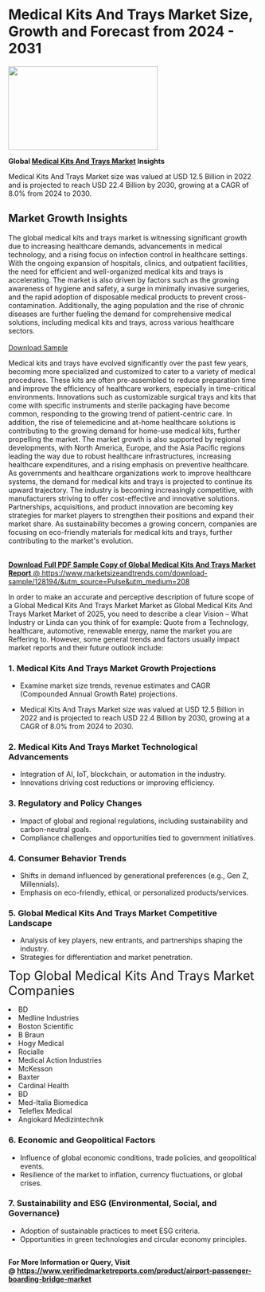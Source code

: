 <H1>Medical Kits And Trays Market Size, Growth and Forecast from 2024 - 2031</H1><img class="aligncenter size-medium wp-image-584254" src="https://thirdeyenews.in/wp-content/uploads/2024/09/Global-Market-Research-300x168.jpeg" alt="" width="300" height="168" /><p><strong>Global&nbsp;<a href="https://www.marketsizeandtrends.com/download-sample/128194/&amp;utm_source=Pulse&amp;utm_medium=208">Medical Kits And Trays Market</a> Insights</strong></p><p>Medical Kits And Trays Market size was valued at USD 12.5 Billion in 2022 and is projected to reach USD 22.4 Billion by 2030, growing at a CAGR of 8.0% from 2024 to 2030.</p><p><h2>Market Growth Insights</h2> <p>The global medical kits and trays market is witnessing significant growth due to increasing healthcare demands, advancements in medical technology, and a rising focus on infection control in healthcare settings. With the ongoing expansion of hospitals, clinics, and outpatient facilities, the need for efficient and well-organized medical kits and trays is accelerating. The market is also driven by factors such as the growing awareness of hygiene and safety, a surge in minimally invasive surgeries, and the rapid adoption of disposable medical products to prevent cross-contamination. Additionally, the aging population and the rise of chronic diseases are further fueling the demand for comprehensive medical solutions, including medical kits and trays, across various healthcare sectors. <br><br> <a href="#">Download Sample</a> </p> <p>Medical kits and trays have evolved significantly over the past few years, becoming more specialized and customized to cater to a variety of medical procedures. These kits are often pre-assembled to reduce preparation time and improve the efficiency of healthcare workers, especially in time-critical environments. Innovations such as customizable surgical trays and kits that come with specific instruments and sterile packaging have become common, responding to the growing trend of patient-centric care. In addition, the rise of telemedicine and at-home healthcare solutions is contributing to the growing demand for home-use medical kits, further propelling the market. The market growth is also supported by regional developments, with North America, Europe, and the Asia Pacific regions leading the way due to robust healthcare infrastructures, increasing healthcare expenditures, and a rising emphasis on preventive healthcare. As governments and healthcare organizations work to improve healthcare systems, the demand for medical kits and trays is projected to continue its upward trajectory. The industry is becoming increasingly competitive, with manufacturers striving to offer cost-effective and innovative solutions. Partnerships, acquisitions, and product innovation are becoming key strategies for market players to strengthen their positions and expand their market share. As sustainability becomes a growing concern, companies are focusing on eco-friendly materials for medical kits and trays, further contributing to the market's evolution. <br><br> <a href="#"></p><p><span class=""><strong>Download Full PDF Sample Copy of Global Medical Kits And Trays Market Report</strong> @ <a href="https://www.marketsizeandtrends.com/download-sample/128194/&amp;utm_source=Pulse&amp;utm_medium=208" target="_blank">https://www.marketsizeandtrends.com/download-sample/128194/&amp;utm_source=Pulse&amp;utm_medium=208</a></span></p><p>In order to make an accurate and perceptive description of future scope of a Global&nbsp;Medical Kits And Trays Market Market as Global&nbsp;Medical Kits And Trays Market Market of 2025, you need to describe a clear Vision &ndash; What Industry or Linda can you think of for example: Quote from a Technology, healthcare, automotive, renewable energy, name the market you are Reffering to. However, some general trends and factors usually impact market reports and their future outlook include:</p><h3>1.&nbsp;<strong>Medical Kits And Trays Market Growth Projections</strong></h3><ul><li>Examine market size trends, revenue estimates and CAGR (Compounded Annual Growth Rate) projections.</li><li><p>Medical Kits And Trays Market size was valued at USD 12.5 Billion in 2022 and is projected to reach USD 22.4 Billion by 2030, growing at a CAGR of 8.0% from 2024 to 2030.</p></li></ul><h3>2.&nbsp;<strong>Medical Kits And Trays Market Technological Advancements</strong></h3><ul><li>Integration of AI, IoT, blockchain, or automation in the industry.</li><li>Innovations driving cost reductions or improving efficiency.</li></ul><h3>3.&nbsp;<strong>Regulatory and Policy Changes</strong></h3><ul><li>Impact of global and regional regulations, including sustainability and carbon-neutral goals.</li><li>Compliance challenges and opportunities tied to government initiatives.</li></ul><h3>4.&nbsp;<strong>Consumer Behavior Trends</strong></h3><ul><li>Shifts in demand influenced by generational preferences (e.g., Gen Z, Millennials).</li><li>Emphasis on eco-friendly, ethical, or personalized products/services.</li></ul><h3>5.&nbsp;<strong>Global Medical Kits And Trays Market Competitive Landscape</strong></h3><ul><li>Analysis of key players, new entrants, and partnerships shaping the industry.</li><li>Strategies for differentiation and market penetration.</li></ul><p data-pm-slice="1 1 []"><span style="color: inherit; font-family: inherit; font-size: 25px;">Top Global Medical Kits And Trays Market Companies</span></p><div class="" data-test-id=""><p><li>BD</li><li> Medline Industries</li><li> Boston Scientific</li><li> B Braun</li><li> Hogy Medical</li><li> Rocialle</li><li> Medical Action Industries</li><li> McKesson</li><li> Baxter</li><li> Cardinal Health</li><li> BD</li><li> Med-Italia Biomedica</li><li> Teleflex Medical</li><li> Angiokard Medizintechnik</li></p></div><h3>6.&nbsp;<strong>Economic and Geopolitical Factors</strong></h3><ul><li>Influence of global economic conditions, trade policies, and geopolitical events.</li><li>Resilience of the market to inflation, currency fluctuations, or global crises.</li></ul><h3>7.&nbsp;<strong>Sustainability and ESG (Environmental, Social, and Governance)</strong></h3><ul><li>Adoption of sustainable practices to meet ESG criteria.</li><li>Opportunities in green technologies and circular economy principles.</li></ul><h2><strong style="font-size: 14px;">For More Information or Query, Visit @&nbsp;</strong><a style="background-color: #ffffff; font-size: 14px;" href="https://www.marketsizeandtrends.com/report/medical-kits-and-trays-market/" target="_blank">https://www.verifiedmarketreports.com/product/airport-passenger-boarding-bridge-market</a></h2>
